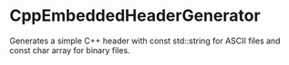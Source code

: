 # CppEmbeddedHeaderGenerator
 Generates a simple C++ header with const std::string for ASCII files and const char array for binary files.
